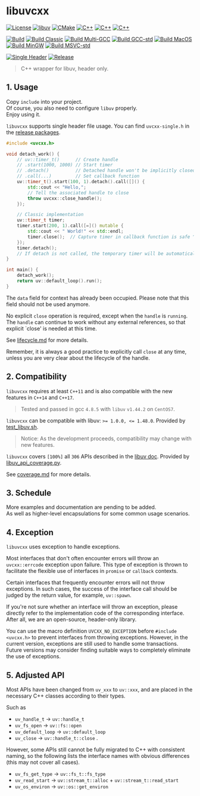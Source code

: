 # libuvcxx

[![License](https://img.shields.io/badge/License-MIT-blue.svg)](
    LICENSE)
[![libuv](https://img.shields.io/badge/libuv-v1.48.0-green?logo=libuv&logoColor=green)](
    https://github.com/libuv/libuv)
[![CMake](https://img.shields.io/badge/CMake-v3.9-%23064F8C?logo=cmake&logoColor=%23064F8C)](
    https://cmake.org)
[![C++](https://img.shields.io/badge/C++-11-%23512BD4.svg?logo=C%2B%2B&logoColor=%23512BD4)](
    https://en.cppreference.com/w/cpp/11)
[![C++](https://img.shields.io/badge/C++-14-%23512BD4.svg?logo=C%2B%2B&logoColor=%23512BD4)](
    https://en.cppreference.com/w/cpp/14)
[![C++](https://img.shields.io/badge/C++-17-%23512BD4.svg?logo=C%2B%2B&logoColor=%23512BD4)](
    https://en.cppreference.com/w/cpp/17)

[![Build](https://github.com/levalup/libuvcxx/actions/workflows/build.yml/badge.svg)](
    https://github.com/levalup/libuvcxx/actions/workflows/build.yml)
[![Build Classic](https://github.com/levalup/libuvcxx/actions/workflows/build-classic.yml/badge.svg)](
    https://github.com/levalup/libuvcxx/actions/workflows/build-classic.yml)
[![Build Multi-GCC](https://github.com/levalup/libuvcxx/actions/workflows/build-gcc.yml/badge.svg)](
    https://github.com/levalup/libuvcxx/actions/workflows/build-gcc.yml)
[![Build GCC-std](https://github.com/levalup/libuvcxx/actions/workflows/build-gcc-std.yml/badge.svg)](
    https://github.com/levalup/libuvcxx/actions/workflows/build-gcc-std.yml)
[![Build MacOS](https://github.com/levalup/libuvcxx/actions/workflows/build-macos.yml/badge.svg)](
    https://github.com/levalup/libuvcxx/actions/workflows/build-macos.yml)
[![Build MinGW](https://github.com/levalup/libuvcxx/actions/workflows/build-mingw.yml/badge.svg)](
    https://github.com/levalup/libuvcxx/actions/workflows/build-mingw.yml)
[![Build MSVC-std](https://github.com/levalup/libuvcxx/actions/workflows/build-msvc-std.yml/badge.svg)](
    https://github.com/levalup/libuvcxx/actions/workflows/build-msvc-std.yml)

[![Single Header](https://github.com/levalup/libuvcxx/actions/workflows/single-header.yml/badge.svg)](
    https://github.com/levalup/libuvcxx/actions/workflows/single-header.yml)
[![Release](https://github.com/levalup/libuvcxx/actions/workflows/release.yml/badge.svg)](
    https://github.com/levalup/libuvcxx/actions/workflows/release.yml)

> C++ wrapper for libuv, header only.

## 1. Usage

Copy `include` into your project.  
Of course, you also need to configure `libuv` properly.  
Enjoy using it.  

`libuvcxx` supports single header file usage.
You can find `uvcxx-single.h` in the [release packages](https://github.com/levalup/libuvcxx/releases).

```cpp
#include <uvcxx.h>

void detach_work() {
    // uv::timer_t()      // Create handle
    // .start(1000, 1000) // Start timer
    // .detach()          // Detached handle won't be implicitly closed
    // .call(...)         // Set callback function
    uv::timer_t().start(100, 1).detach().call([]() {
        std::cout << "Hello,";
        // Tell the associated handle to close
        throw uvcxx::close_handle();
    });

    // Classic implementation
    uv::timer_t timer;
    timer.start(200, 1).call([=]() mutable {
        std::cout << " World!" << std::endl;
        timer.close();  // Capture timer in callback function is safe ^_^.
    });
    timer.detach();
    // If detach is not called, the temporary timer will be automatically closed.
}

int main() {
    detach_work();
    return uv::default_loop().run();
}
```

The `data` field for context has already been occupied.
Please note that this field should not be used anymore.

No explicit `close` operation is required, except when the `handle` is `running`.
The `handle` can continue to work without any external references, so that explicit `close' is needed at this time.

See [lifecycle.md](docs/lifecycle.md) for more details.

Remember, it is always a good practice to explicitly call `close` at any time,
unless you are very clear about the lifecycle of the handle.

## 2. Compatibility

`libuvcxx` requires at least `C++11` and is also compatible with the new features in `C++14` and `C++17`.

> Tested and passed in gcc `4.8.5` with `libuv` `v1.44.2` on `CentOS7`.

`libuvcxx` can be compatible with libuv: `>= 1.0.0, <= 1.48.0`.
Provided by [test_libuv.sh](scripts/test_libuv.sh).

> Notice: As the development proceeds, compatibility may change with new features.

`libuvcxx` covers `[100%]` all `306` APIs described in the [libuv doc](https://docs.libuv.org/en/v1.x/).
Provided by [libuv_api_coverage.py](scripts/libuv_api_coverage.py).

See [coverage.md](docs/coverage.md) for more details.

## 3. Schedule

More examples and documentation are pending to be added.  
As well as higher-level encapsulations for some common usage scenarios.

## 4. Exception

`libuvcxx` uses exception to handle exceptions.

Most interfaces that don't often encounter errors will throw an `uvcxx::errcode` exception upon failure.
This type of exception is thrown to facilitate the flexible use of interfaces in `promise` or `callback` contexts.

Certain interfaces that frequently encounter errors will not throw exceptions.
In such cases, the success of the interface call should be judged by the return value, for example, `uv::spawn`.

If you're not sure whether an interface will throw an exception, please directly refer to the implementation code of the corresponding interface.
After all, we are an open-source, header-only library.

You can use the macro definition `UVCXX_NO_EXCEPTION` before `#include <uvcxx.h>` to prevent interfaces from throwing exceptions.
However, in the current version, exceptions are still used to handle some transactions.
Future versions may consider finding suitable ways to completely eliminate the use of exceptions.

## 5. Adjusted API

Most APIs have been changed from `uv_xxx` to `uv::xxx`, 
and are placed in the necessary C++ classes according to their types.

Such as
- `uv_handle_t` -> `uv::handle_t`
- `uv_fs_open` -> `uv::fs::open`
- `uv_default_loop` -> `uv::default_loop`
- `uv_close` -> `uv::handle_t::close`
.

However, some APIs still cannot be fully migrated to C++ with consistent naming,
so the following lists the interface names with obvious differences (this may not cover all cases).

- `uv_fs_get_type` -> `uv::fs_t::fs_type`
- `uv_read_start` -> `uv::stream_t::alloc` + `uv::stream_t::read_start`
- `uv_os_environ` -> `uv::os::get_environ`

